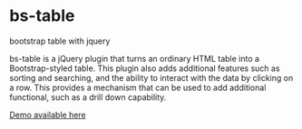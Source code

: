 # bs-table
bootstrap table with jquery

bs-table is a jQuery plugin that turns an ordinary HTML table into a Bootstrap-styled table. This plugin also adds additional features such as sorting and searching, and the ability to interact with the data by clicking on a row. This provides a mechanism that can be used to add additional functional, such as a drill down capability.


[Demo available here](https://ctirpak.github.io/bs-table-demo/index.html)

